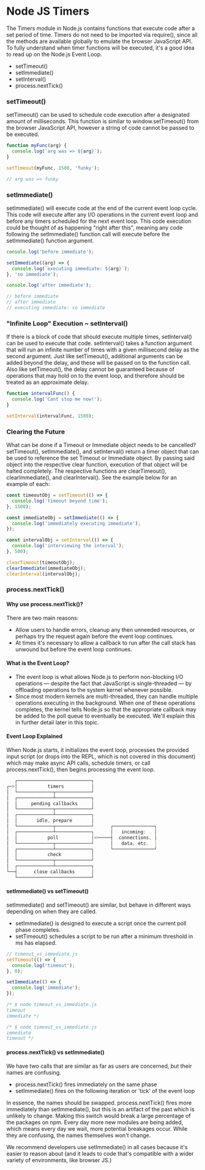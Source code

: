 # Node JS Timers

The Timers module in Node.js contains functions that execute code after a set period of time. Timers do not need to be imported via require(), since all the methods are available globally to emulate the browser JavaScript API. To fully understand when timer functions will be executed, it's a good idea to read up on the Node.js Event Loop.

- setTimeout()
- setImmediate()
- setInterval()
- process.nextTick()

### setTimeout()
setTimeout() can be used to schedule code execution after a designated amount of milliseconds. This function is similar to window.setTimeout() from the browser JavaScript API, however a string of code cannot be passed to be executed.

```javascript
function myFunc(arg) {
  console.log(`arg was => ${arg}`);
}

setTimeout(myFunc, 1500, 'funky');

// arg was => funky
```

### setImmediate()
setImmediate() will execute code at the end of the current event loop cycle. This code will execute after any I/O operations in the current event loop and before any timers scheduled for the next event loop. This code execution could be thought of as happening "right after this", meaning any code following the setImmediate() function call will execute before the setImmediate() function argument.

```javascript
console.log('before immediate');

setImmediate((arg) => {
  console.log(`executing immediate: ${arg}`);
}, 'so immediate');

console.log('after immediate');

// before immediate
// after immediate
// executing immediate: so immediate
```

### "Infinite Loop" Execution ~ setInterval()
If there is a block of code that should execute multiple times, setInterval() can be used to execute that code. setInterval() takes a function argument that will run an infinite number of times with a given millisecond delay as the second argument. Just like setTimeout(), additional arguments can be added beyond the delay, and these will be passed on to the function call. Also like setTimeout(), the delay cannot be guaranteed because of operations that may hold on to the event loop, and therefore should be treated as an approximate delay.

```javascript
function intervalFunc() {
  console.log('Cant stop me now!');
}

setInterval(intervalFunc, 1500);
```

### Clearing the Future
What can be done if a Timeout or Immediate object needs to be cancelled? setTimeout(), setImmediate(), and setInterval() return a timer object that can be used to reference the set Timeout or Immediate object. By passing said object into the respective clear function, execution of that object will be halted completely. The respective functions are clearTimeout(), clearImmediate(), and clearInterval(). See the example below for an example of each:

```javascript
const timeoutObj = setTimeout(() => {
  console.log('timeout beyond time');
}, 1500);

const immediateObj = setImmediate(() => {
  console.log('immediately executing immediate');
});

const intervalObj = setInterval(() => {
  console.log('interviewing the interval');
}, 500);

clearTimeout(timeoutObj);
clearImmediate(immediateObj);
clearInterval(intervalObj);
```

### process.nextTick()

#### Why use process.nextTick()?
There are two main reasons:

- Allow users to handle errors, cleanup any then unneeded resources, or perhaps try the request again before the event loop continues.
- At times it's necessary to allow a callback to run after the call stack has unwound but before the event loop continues.

#### What is the Event Loop?
- The event loop is what allows Node.js to perform non-blocking I/O operations — despite the fact that JavaScript is single-threaded — by offloading operations to the system kernel whenever possible.
- Since most modern kernels are multi-threaded, they can handle multiple operations executing in the background. When one of these operations completes, the kernel tells Node.js so that the appropriate callback may be added to the poll queue to eventually be executed. We'll explain this in further detail later in this topic.

#### Event Loop Explained
When Node.js starts, it initializes the event loop, processes the provided input script (or drops into the REPL, which is not covered in this document) which may make async API calls, schedule timers, or call process.nextTick(), then begins processing the event loop.

```javascript
   ┌───────────────────────────┐
┌─>│           timers          │
│  └─────────────┬─────────────┘
│  ┌─────────────┴─────────────┐
│  │     pending callbacks     │
│  └─────────────┬─────────────┘
│  ┌─────────────┴─────────────┐
│  │       idle, prepare       │
│  └─────────────┬─────────────┘      ┌───────────────┐
│  ┌─────────────┴─────────────┐      │   incoming:   │
│  │           poll            │<─────┤  connections, │
│  └─────────────┬─────────────┘      │   data, etc.  │
│  ┌─────────────┴─────────────┐      └───────────────┘
│  │           check           │
│  └─────────────┬─────────────┘
│  ┌─────────────┴─────────────┐
└──┤      close callbacks      │
   └───────────────────────────┘
```   

#### setImmediate() vs setTimeout()
setImmediate() and setTimeout() are similar, but behave in different ways depending on when they are called.

- setImmediate() is designed to execute a script once the current poll phase completes.
- setTimeout() schedules a script to be run after a minimum threshold in ms has elapsed.

```javascript
// timeout_vs_immediate.js
setTimeout(() => {
  console.log('timeout');
}, 0);

setImmediate(() => {
  console.log('immediate');
});

/* $ node timeout_vs_immediate.js
timeout
immediate */

/* $ node timeout_vs_immediate.js
immediate
timeout */
```

#### process.nextTick() vs setImmediate()
We have two calls that are similar as far as users are concerned, but their names are confusing.

- process.nextTick() fires immediately on the same phase
- setImmediate() fires on the following iteration or 'tick' of the event loop

In essence, the names should be swapped. process.nextTick() fires more immediately than setImmediate(), but this is an artifact of the past which is unlikely to change. Making this switch would break a large percentage of the packages on npm. Every day more new modules are being added, which means every day we wait, more potential breakages occur. While they are confusing, the names themselves won't change.

We recommend developers use setImmediate() in all cases because it's easier to reason about (and it leads to code that's compatible with a wider variety of environments, like browser JS.)
